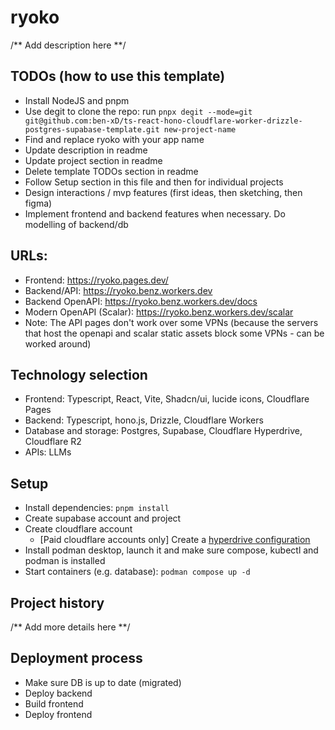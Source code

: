 # ryoko

/** Add description here **/

## TODOs (how to use this template)

- Install NodeJS and pnpm
- Use degit to clone the repo: run `pnpx degit --mode=git git@github.com:ben-xD/ts-react-hono-cloudflare-worker-drizzle-postgres-supabase-template.git new-project-name`
- Find and replace ryoko with your app name
- Update description in readme
- Update project section in readme
- Delete template TODOs section in readme
- Follow Setup section in this file and then for individual projects
- Design interactions / mvp features (first ideas, then sketching, then figma)
- Implement frontend and backend features when necessary. Do modelling of backend/db

## URLs:

- Frontend: https://ryoko.pages.dev/
- Backend/API: https://ryoko.benz.workers.dev
- Backend OpenAPI: https://ryoko.benz.workers.dev/docs
- Modern OpenAPI (Scalar): https://ryoko.benz.workers.dev/scalar
- Note: The API pages don't work over some VPNs (because the servers that host the openapi and scalar static assets block some VPNs - can be worked around)

## Technology selection

- Frontend: Typescript, React, Vite, Shadcn/ui, lucide icons, Cloudflare Pages
- Backend: Typescript, hono.js, Drizzle, Cloudflare Workers
- Database and storage: Postgres, Supabase, Cloudflare Hyperdrive, Cloudflare R2
- APIs: LLMs

## Setup

- Install dependencies: `pnpm install`
- Create supabase account and project
- Create cloudflare account
  - [Paid cloudflare accounts only] Create a [hyperdrive configuration](https://developers.cloudflare.com/hyperdrive/examples/supabase/)
- Install podman desktop, launch it and make sure compose, kubectl and podman is installed
- Start containers (e.g. database): `podman compose up -d`

## Project history

/** Add more details here **/

## Deployment process
- Make sure DB is up to date (migrated)
- Deploy backend
- Build frontend
- Deploy frontend
